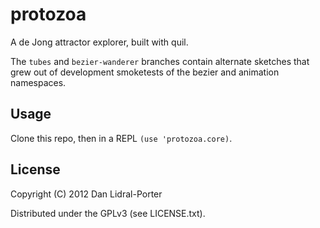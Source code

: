 # protozoa

A de Jong attractor explorer, built with quil.

The `tubes` and `bezier-wanderer` branches contain alternate sketches that grew
out of development smoketests of the bezier and animation namespaces.

## Usage

Clone this repo, then in a REPL `(use 'protozoa.core)`.

## License

Copyright (C) 2012 Dan Lidral-Porter

Distributed under the GPLv3 (see LICENSE.txt).
